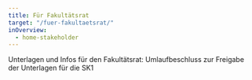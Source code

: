 ```yaml
---
title: Für Fakultätsrat
target: "/fuer-fakultaetsrat/"
inOverview:
  - home-stakeholder
---
```


Unterlagen und Infos für den Fakultätsrat: Umlaufbeschluss zur Freigabe der Unterlagen für die SK1